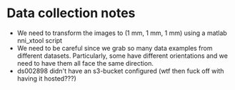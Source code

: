 # Data collection notes

- We need to transform the images to (1 mm, 1 mm, 1 mm) using a matlab nni_xtool script
- We need to be careful since we grab so many data examples from different datasets. Particularly, some have different orientations and we need to have them all face the same direction.
- ds002898 didn't have an s3-bucket configured (wtf then fuck off with having it hosted???)
